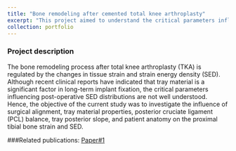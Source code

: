 ```yaml
---
title: "Bone remodeling after cemented total knee arthroplasty"
excerpt: "This project aimed to understand the critical parameters influencing bone remodeling after cemented TKA.<br/><img src='/images/project-2/cover-1.png'>"
collection: portfolio
---
```

### Project description
The bone remodeling process after total knee arthroplasty (TKA) is regulated by the changes in tissue strain and strain energy density (SED).  Although recent clinical reports have indicated that tray material is a significant factor in long-term implant fixation, the critical parameters influencing post-operative SED distributions are not well understood.  Hence, the objective of the current study was to investigate the influence of surgical alignment, tray material properties, posterior cruciate ligament (PCL) balance, tray posterior slope, and patient anatomy on the proximal tibial bone strain and SED.

###Related publications:
[Paper#1](https://yanghuizhou1122.github.io/files/paper2.pdf)